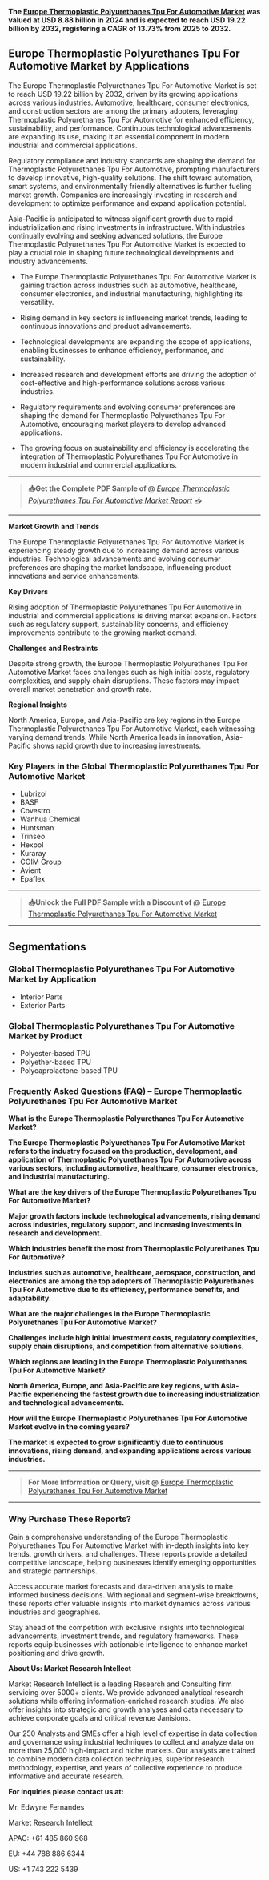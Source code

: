 <p><strong>The <a href="https://www.marketresearchintellect.com/download-sample/?rid=554124&amp;utm_source=Pulse-April-Europe&amp;utm_medium=852">Europe Thermoplastic Polyurethanes Tpu For Automotive Market</a> was valued at USD 8.88 billion in 2024 and is expected to reach USD 19.22 billion by 2032, registering a CAGR of 13.73% from 2025 to 2032.</strong></p><h2>Europe Thermoplastic Polyurethanes Tpu For Automotive Market by Applications&nbsp;</h2><p><p>The Europe Thermoplastic Polyurethanes Tpu For Automotive Market is set to reach USD 19.22 billion by 2032, driven by its growing applications across various industries. Automotive, healthcare, consumer electronics, and construction sectors are among the primary adopters, leveraging Thermoplastic Polyurethanes Tpu For Automotive for enhanced efficiency, sustainability, and performance. Continuous technological advancements are expanding its use, making it an essential component in modern industrial and commercial applications.</p><p>Regulatory compliance and industry standards are shaping the demand for Thermoplastic Polyurethanes Tpu For Automotive, prompting manufacturers to develop innovative, high-quality solutions. The shift toward automation, smart systems, and environmentally friendly alternatives is further fueling market growth. Companies are increasingly investing in research and development to optimize performance and expand application potential.</p><p>Asia-Pacific is anticipated to witness significant growth due to rapid industrialization and rising investments in infrastructure. With industries continually evolving and seeking advanced solutions, the Europe Thermoplastic Polyurethanes Tpu For Automotive Market is expected to play a crucial role in shaping future technological developments and industry advancements.</p></p><ul><li><p>The Europe Thermoplastic Polyurethanes Tpu For Automotive Market is gaining traction across industries such as automotive, healthcare, consumer electronics, and industrial manufacturing, highlighting its versatility.</p></li><li><p>Rising demand in key sectors is influencing market trends, leading to continuous innovations and product advancements.</p></li><li><p>Technological developments are expanding the scope of applications, enabling businesses to enhance efficiency, performance, and sustainability.</p></li><li><p>Increased research and development efforts are driving the adoption of cost-effective and high-performance solutions across various industries.</p></li><li><p>Regulatory requirements and evolving consumer preferences are shaping the demand for Thermoplastic Polyurethanes Tpu For Automotive, encouraging market players to develop advanced applications.</p></li><li><p>The growing focus on sustainability and efficiency is accelerating the integration of Thermoplastic Polyurethanes Tpu For Automotive in modern industrial and commercial applications.</p></li></ul><hr /><blockquote><p><strong><span class="font-[700]">📥Get the Complete PDF Sample of @ </span></strong><em><span class="font-[700]"><a href="https://www.marketresearchintellect.com/download-sample/?rid=554124&amp;utm_source=Pulse-April-Europe&amp;utm_medium=852" target="_blank" data-tracking-control-name="article-ssr-frontend-pulse_little-text-block" data-tracking-will-navigate="" data-test-link="">Europe Thermoplastic Polyurethanes Tpu For Automotive Market Report</a>&nbsp;📥</span></em></p></blockquote><hr /><p class="" data-start="77" data-end="360"><strong data-start="77" data-end="105">Market Growth and Trends</strong></p><p class="" data-start="77" data-end="360">The Europe Thermoplastic Polyurethanes Tpu For Automotive Market is experiencing steady growth due to increasing demand across various industries. Technological advancements and evolving consumer preferences are shaping the market landscape, influencing product innovations and service enhancements.</p><p class="" data-start="362" data-end="606"><strong data-start="362" data-end="377">Key Drivers</strong></p><p class="" data-start="362" data-end="606">Rising adoption of Thermoplastic Polyurethanes Tpu For Automotive in industrial and commercial applications is driving market expansion. Factors such as regulatory support, sustainability concerns, and efficiency improvements contribute to the growing market demand.</p><p class="" data-start="608" data-end="849"><strong data-start="608" data-end="637">Challenges and Restraints</strong></p><p class="" data-start="608" data-end="849">Despite strong growth, the Europe Thermoplastic Polyurethanes Tpu For Automotive Market faces challenges such as high initial costs, regulatory complexities, and supply chain disruptions. These factors may impact overall market penetration and growth rate.</p><p class="" data-start="851" data-end="1095"><strong data-start="851" data-end="872">Regional Insights</strong></p><p class="" data-start="851" data-end="1095">North America, Europe, and Asia-Pacific are key regions in the Europe Thermoplastic Polyurethanes Tpu For Automotive Market, each witnessing varying demand trends. While North America leads in innovation, Asia-Pacific shows rapid growth due to increasing investments.</p><p><h3>Key Players in the Global Thermoplastic Polyurethanes Tpu For Automotive Market </h3><ul><li>Lubrizol</li><li>BASF</li><li>Covestro</li><li>Wanhua Chemical</li><li>Huntsman</li><li>Trinseo</li><li>Hexpol</li><li>Kuraray</li><li>COIM Group</li><li>Avient</li><li>Epaflex</li></ul></p><hr /><blockquote><p><strong>📥Unlock the Full PDF Sample with a Discount of @</strong> <a href="https://www.marketresearchintellect.com/ask-for-discount/?rid=554124&amp;utm_source=Pulse-April-Europe&amp;utm_medium=852">Europe Thermoplastic Polyurethanes Tpu For Automotive Market</a></p></blockquote><hr /><p><h2>Segmentations</h2><h3>Global Thermoplastic Polyurethanes Tpu For Automotive Market by Application</h3><ul><li>Interior Parts</li><li>Exterior Parts</li></ul><h3>Global Thermoplastic Polyurethanes Tpu For Automotive Market by Product</h3><ul><li>Polyester-based TPU</li><li>Polyether-based TPU</li><li>Polycaprolactone-based TPU</li></ul></p><h3><strong>Frequently Asked Questions (FAQ) &ndash; Europe Thermoplastic Polyurethanes Tpu For Automotive Market</strong></h3><p><strong>What is the Europe Thermoplastic Polyurethanes Tpu For Automotive Market?</strong></p><p><strong>The Europe Thermoplastic Polyurethanes Tpu For Automotive Market refers to the industry focused on the production, development, and application of Thermoplastic Polyurethanes Tpu For Automotive across various sectors, including automotive, healthcare, consumer electronics, and industrial manufacturing.</strong></p><p><strong>What are the key drivers of the Europe Thermoplastic Polyurethanes Tpu For Automotive Market?</strong></p><p><strong>Major growth factors include technological advancements, rising demand across industries, regulatory support, and increasing investments in research and development.</strong></p><p><strong>Which industries benefit the most from Thermoplastic Polyurethanes Tpu For Automotive?</strong></p><p><strong>Industries such as automotive, healthcare, aerospace, construction, and electronics are among the top adopters of Thermoplastic Polyurethanes Tpu For Automotive due to its efficiency, performance benefits, and adaptability.</strong></p><p><strong>What are the major challenges in the Europe Thermoplastic Polyurethanes Tpu For Automotive Market?</strong></p><p><strong>Challenges include high initial investment costs, regulatory complexities, supply chain disruptions, and competition from alternative solutions.</strong></p><p><strong>Which regions are leading in the Europe Thermoplastic Polyurethanes Tpu For Automotive Market?</strong></p><p><strong>North America, Europe, and Asia-Pacific are key regions, with Asia-Pacific experiencing the fastest growth due to increasing industrialization and technological advancements.</strong></p><p><strong>How will the Europe Thermoplastic Polyurethanes Tpu For Automotive Market evolve in the coming years?</strong></p><p><strong>The market is expected to grow significantly due to continuous innovations, rising demand, and expanding applications across various industries.</strong></p><hr /><blockquote><p><span class="font-[700]"><strong>For More Information or Query, visit&nbsp;@</strong>&nbsp;</span><span class="font-[700]"><a href="https://www.marketresearchintellect.com/product/global-thermoplastic-polyurethanes-tpu-for-automotive-market-size-forecast/?utm_source=Linkedin&utm_medium=852" target="_blank" data-tracking-control-name="article-ssr-frontend-pulse_little-text-block" data-tracking-will-navigate="" data-test-link="">Europe Thermoplastic Polyurethanes Tpu For Automotive Market</a></span></p></blockquote><hr /><h3><strong data-start="0" data-end="31">Why Purchase These Reports?</strong></h3><p class="" data-start="35" data-end="297">Gain a comprehensive understanding of the Europe Thermoplastic Polyurethanes Tpu For Automotive Market with in-depth insights into key trends, growth drivers, and challenges. These reports provide a detailed competitive landscape, helping businesses identify emerging opportunities and strategic partnerships.</p><p class="" data-start="299" data-end="540">Access accurate market forecasts and data-driven analysis to make informed business decisions. With regional and segment-wise breakdowns, these reports offer valuable insights into market dynamics across various industries and geographies.</p><p class="" data-start="542" data-end="784">Stay ahead of the competition with exclusive insights into technological advancements, investment trends, and regulatory frameworks. These reports equip businesses with actionable intelligence to enhance market positioning and drive growth.</p><p><strong><span class="font-[700]">About Us: Market Research Intellect</span></strong></p><p><span class="">Market Research Intellect is a leading Research and Consulting firm servicing over 5000+ clients. We provide advanced analytical research solutions while offering information-enriched research studies.&nbsp;</span>We also offer insights into strategic and growth analyses and data necessary to achieve corporate goals and critical revenue Janisions.</p><p><span class="">Our 250 Analysts and SMEs offer a high level of expertise in data collection and governance using industrial techniques to collect and analyze data on more than 25,000 high-impact and niche markets. Our analysts are trained to combine modern data collection techniques, superior research methodology, expertise, and years of collective experience to produce informative and accurate research.</span></p><p><strong>For inquiries please contact us at:</strong></p><p>Mr. Edwyne Fernandes</p><p>Market Research Intellect</p><p>APAC: +61 485 860 968</p><p>EU: +44 788 886 6344</p><p>US: +1 743 222 5439</p>